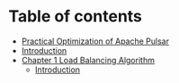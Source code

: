 # Table of contents

* [Practical Optimization of Apache Pulsar](README.md)
* [Introduction](introduction.md)
* [Chapter 1 Load Balancing Algorithm](chapter-1-load-balancing-algorithm/README.md)
  * [Introduction](chapter-1-load-balancing-algorithm/introduction.md)
